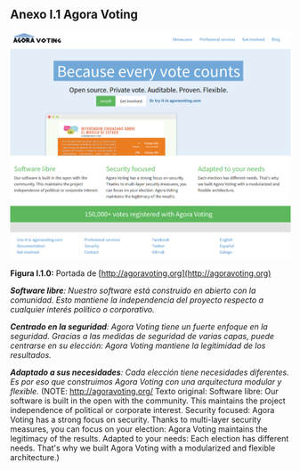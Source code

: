 ## Anexo I.1 Agora Voting

![image alt text](image_0.png)

**Figura I.1.0:** Portada de [http://agoravoting.org](http://agoravoting.org) 

**_Software libre_***: Nuestro software está construido en abierto con la comunidad. Esto mantiene la independencia del proyecto respecto a cualquier interés político o corporativo.*

**_Centrado en la seguridad_***: Agora Voting tiene un fuerte enfoque en la seguridad. Gracias a las medidas de seguridad de varias capas, puede centrarse en su elección: Agora Voting mantiene la legitimidad de los resultados.*

**_Adaptado a sus necesidades_***: Cada elección tiene necesidades diferentes. Es por eso que construimos Agora Voting con una arquitectura modular y flexible.* (NOTE:  http://agoravoting.org/ 
Texto original: 
Software libre: Our software is built in the open with the community. This maintains the project independence of political or corporate interest.
Security focused: Agora Voting has a strong focus on security. Thanks to multi-layer security measures, you can focus on your election: Agora Voting maintains the legitimacy of the results.
Adapted to your needs: Each election has different needs. That's why we built Agora Voting with a modularized and flexible architecture.)


